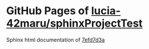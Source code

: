 GitHub Pages of [lucia-42maru/sphinxProjectTest](https://github.com/lucia-42maru/sphinxProjectTest.git)
===
Sphinx html documentation of [7efd7d3a](https://github.com/lucia-42maru/sphinxProjectTest/tree/7efd7d3ab0b476e89930ec21023fca9eaf48bc36)
